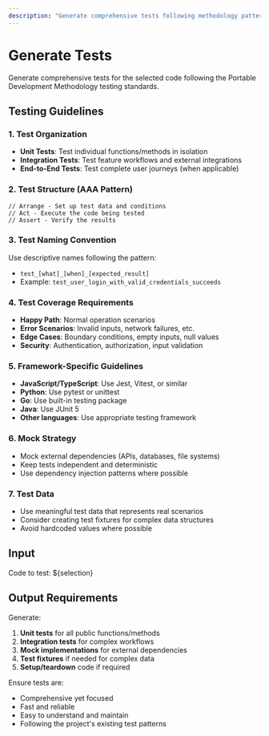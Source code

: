 ```yaml
---
description: "Generate comprehensive tests following methodology patterns"
---
```


# Generate Tests

Generate comprehensive tests for the selected code following the Portable Development Methodology testing standards.

## Testing Guidelines

### 1. Test Organization
- **Unit Tests**: Test individual functions/methods in isolation
- **Integration Tests**: Test feature workflows and external integrations
- **End-to-End Tests**: Test complete user journeys (when applicable)

### 2. Test Structure (AAA Pattern)
```
// Arrange - Set up test data and conditions
// Act - Execute the code being tested  
// Assert - Verify the results
```

### 3. Test Naming Convention
Use descriptive names following the pattern:
- `test_[what]_[when]_[expected_result]`
- Example: `test_user_login_with_valid_credentials_succeeds`

### 4. Test Coverage Requirements
- **Happy Path**: Normal operation scenarios
- **Error Scenarios**: Invalid inputs, network failures, etc.
- **Edge Cases**: Boundary conditions, empty inputs, null values
- **Security**: Authentication, authorization, input validation

### 5. Framework-Specific Guidelines
- **JavaScript/TypeScript**: Use Jest, Vitest, or similar
- **Python**: Use pytest or unittest
- **Go**: Use built-in testing package
- **Java**: Use JUnit 5
- **Other languages**: Use appropriate testing framework

### 6. Mock Strategy
- Mock external dependencies (APIs, databases, file systems)
- Keep tests independent and deterministic
- Use dependency injection patterns where possible

### 7. Test Data
- Use meaningful test data that represents real scenarios
- Consider creating test fixtures for complex data structures
- Avoid hardcoded values where possible

## Input
Code to test: ${selection}

## Output Requirements
Generate:
1. **Unit tests** for all public functions/methods
2. **Integration tests** for complex workflows
3. **Mock implementations** for external dependencies
4. **Test fixtures** if needed for complex data
5. **Setup/teardown** code if required

Ensure tests are:
- Comprehensive yet focused
- Fast and reliable
- Easy to understand and maintain
- Following the project's existing test patterns